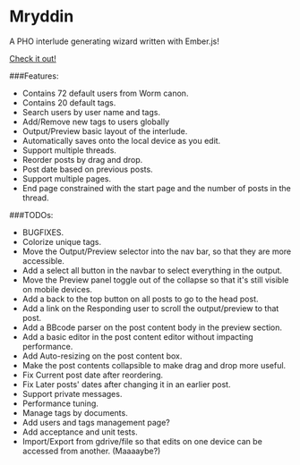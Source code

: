# Mryddin

A PHO interlude generating wizard written with Ember.js!

[Check it out!](https://ujamer.github.io/myrddin/)

###Features:
- Contains 72 default users from Worm canon.
- Contains 20 default tags.
- Search users by user name and tags.
- Add/Remove new tags to users globally
- Output/Preview basic layout of the interlude.
- Automatically saves onto the local device as you edit.
- Support multiple threads.
- Reorder posts by drag and drop.
- Post date based on previous posts.
- Support multiple pages.
- End page constrained with the start page and the number of posts in the thread.

###TODOs:
- BUGFIXES.
- Colorize unique tags.
- Move the Output/Preview selector into the nav bar, so that they are more accessible.
- Add a select all button in the navbar to select everything in the output.
- Move the Preview panel toggle out of the collapse so that it's still visible on mobile devices.
- Add a back to the top button on all posts to go to the head post.
- Add a link on the Responding user to scroll the output/preview to that post.
- Add a BBcode parser on the post content body in the preview section.
- Add a basic editor in the post content editor without impacting performance.
- Add Auto-resizing on the post content box.
- Make the post contents collapsible to make drag and drop more useful.
- Fix Current post date after reordering.
- Fix Later posts' dates after changing it in an earlier post.
- Support private messages.
- Performance tuning.
- Manage tags by documents.
- Add users and tags management page?
- Add acceptance and unit tests.
- Import/Export from gdrive/file so that edits on one device can be accessed from another. (Maaaaybe?)

